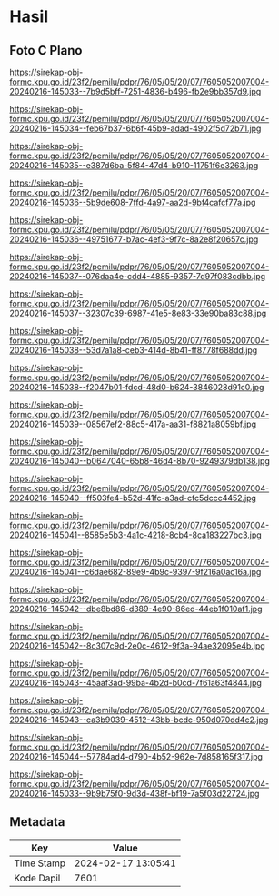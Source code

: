 # Hasil

## Foto C Plano

https://sirekap-obj-formc.kpu.go.id/23f2/pemilu/pdpr/76/05/05/20/07/7605052007004-20240216-145033--7b9d5bff-7251-4836-b496-fb2e9bb357d9.jpg

https://sirekap-obj-formc.kpu.go.id/23f2/pemilu/pdpr/76/05/05/20/07/7605052007004-20240216-145034--feb67b37-6b6f-45b9-adad-4902f5d72b71.jpg

https://sirekap-obj-formc.kpu.go.id/23f2/pemilu/pdpr/76/05/05/20/07/7605052007004-20240216-145035--e387d6ba-5f84-47d4-b910-11751f6e3263.jpg

https://sirekap-obj-formc.kpu.go.id/23f2/pemilu/pdpr/76/05/05/20/07/7605052007004-20240216-145036--5b9de608-7ffd-4a97-aa2d-9bf4cafcf77a.jpg

https://sirekap-obj-formc.kpu.go.id/23f2/pemilu/pdpr/76/05/05/20/07/7605052007004-20240216-145036--49751677-b7ac-4ef3-9f7c-8a2e8f20657c.jpg

https://sirekap-obj-formc.kpu.go.id/23f2/pemilu/pdpr/76/05/05/20/07/7605052007004-20240216-145037--076daa4e-cdd4-4885-9357-7d97f083cdbb.jpg

https://sirekap-obj-formc.kpu.go.id/23f2/pemilu/pdpr/76/05/05/20/07/7605052007004-20240216-145037--32307c39-6987-41e5-8e83-33e90ba83c88.jpg

https://sirekap-obj-formc.kpu.go.id/23f2/pemilu/pdpr/76/05/05/20/07/7605052007004-20240216-145038--53d7a1a8-ceb3-414d-8b41-ff8778f688dd.jpg

https://sirekap-obj-formc.kpu.go.id/23f2/pemilu/pdpr/76/05/05/20/07/7605052007004-20240216-145038--f2047b01-fdcd-48d0-b624-3846028d91c0.jpg

https://sirekap-obj-formc.kpu.go.id/23f2/pemilu/pdpr/76/05/05/20/07/7605052007004-20240216-145039--08567ef2-88c5-417a-aa31-f8821a8059bf.jpg

https://sirekap-obj-formc.kpu.go.id/23f2/pemilu/pdpr/76/05/05/20/07/7605052007004-20240216-145040--b0647040-65b8-46d4-8b70-9249379db138.jpg

https://sirekap-obj-formc.kpu.go.id/23f2/pemilu/pdpr/76/05/05/20/07/7605052007004-20240216-145040--ff503fe4-b52d-41fc-a3ad-cfc5dccc4452.jpg

https://sirekap-obj-formc.kpu.go.id/23f2/pemilu/pdpr/76/05/05/20/07/7605052007004-20240216-145041--8585e5b3-4a1c-4218-8cb4-8ca183227bc3.jpg

https://sirekap-obj-formc.kpu.go.id/23f2/pemilu/pdpr/76/05/05/20/07/7605052007004-20240216-145041--c6dae682-89e9-4b9c-9397-9f216a0ac16a.jpg

https://sirekap-obj-formc.kpu.go.id/23f2/pemilu/pdpr/76/05/05/20/07/7605052007004-20240216-145042--dbe8bd86-d389-4e90-86ed-44eb1f010af1.jpg

https://sirekap-obj-formc.kpu.go.id/23f2/pemilu/pdpr/76/05/05/20/07/7605052007004-20240216-145042--8c307c9d-2e0c-4612-9f3a-94ae32095e4b.jpg

https://sirekap-obj-formc.kpu.go.id/23f2/pemilu/pdpr/76/05/05/20/07/7605052007004-20240216-145043--45aaf3ad-99ba-4b2d-b0cd-7f61a63f4844.jpg

https://sirekap-obj-formc.kpu.go.id/23f2/pemilu/pdpr/76/05/05/20/07/7605052007004-20240216-145043--ca3b9039-4512-43bb-bcdc-950d070dd4c2.jpg

https://sirekap-obj-formc.kpu.go.id/23f2/pemilu/pdpr/76/05/05/20/07/7605052007004-20240216-145044--57784ad4-d790-4b52-962e-7d858165f317.jpg

https://sirekap-obj-formc.kpu.go.id/23f2/pemilu/pdpr/76/05/05/20/07/7605052007004-20240216-145033--9b9b75f0-9d3d-438f-bf19-7a5f03d22724.jpg


## Metadata

| Key        | Value               |
| ---------- | ------------------- |
| Time Stamp | 2024-02-17 13:05:41 |
| Kode Dapil | 7601                |



